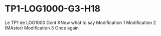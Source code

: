 # TP1-LOG1000-G3-H18
Le TP1 de LOG1000
Dont KNow what to say
Modification 1
Modification 2 (MAster)
Modification 3
Once again
